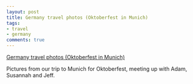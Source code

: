 ```yaml
---
layout: post
title: Germany travel photos (Oktoberfest in Munich)
tags:
- travel
- germany
comments: true
---
```

[Germany travel photos (Oktoberfest in Munich)](http://www.flickr.com/photos/metamatt/sets/72157625003575619/)

Pictures from our trip to Munich for Oktoberfest, meeting up with Adam,
Susannah and Jeff.
